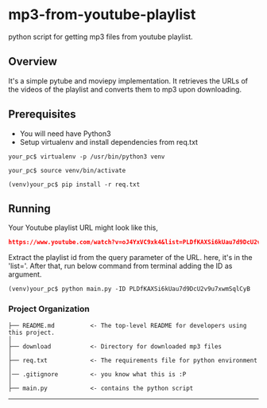 # mp3-from-youtube-playlist
python script for getting mp3 files from youtube playlist.

## Overview
It's a simple pytube and moviepy implementation. It retrieves the URLs of the videos of the playlist and converts them to mp3 upon downloading.


## Prerequisites
- You will need have Python3
- Setup virtualenv and install dependencies from req.txt
```console
your_pc$ virtualenv -p /usr/bin/python3 venv
```
```console
your_pc$ source venv/bin/activate
```
```console
(venv)your_pc$ pip install -r req.txt
```
## Running
Your Youtube playlist URL might look like this,
```json lines
https://www.youtube.com/watch?v=oJ4YxVC9xk4&list=PLDfKAXSi6kUau7d9DcU2v9u7xwmSqlCyB
```
Extract the playlist id from the query parameter of the URL. here, it's in the 'list='.
After that, run below command from terminal adding the ID as argument.

```console
(venv)your_pc$ python main.py -ID PLDfKAXSi6kUau7d9DcU2v9u7xwmSqlCyB
```

### Project Organization

    ├── README.md          <- The top-level README for developers using this project.
    │
    ├── download           <- Directory for downloaded mp3 files
    │
    ├── req.txt            <- The requirements file for python environment
    │
    │── .gitignore         <- you know what this is :P
    │
    ├── main.py            <- contains the python script

------ 


